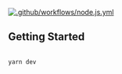[![.github/workflows/node.js.yml](https://github.com/BitByBite-xyz/resumerocket.xyz/actions/workflows/node.js.yml/badge.svg?branch=main)](https://github.com/BitByBite-xyz/resumerocket.xyz/actions/workflows/node.js.yml)

## Getting Started

```bash

yarn dev
```
